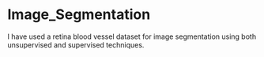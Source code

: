 # Image_Segmentation
I have used a retina blood vessel dataset for image segmentation using both unsupervised and supervised techniques.

